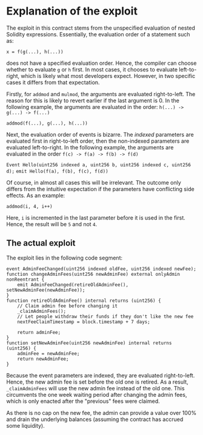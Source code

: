 # Explanation of the exploit

The exploit in this contract stems from the unspecified evaluation of nested Solidity expressions. Essentially, the evaluation order of a statement such as:

`x = f(g(...), h(...))`

does not have a specified evaluation order. Hence, the compiler can choose whether to evaluate `g` or `h` first. In most cases, it chooses to evaluate left-to-right, which is likely what most developers expect. However, in two specific cases it differs from that expectation.

Firstly, for `addmod` and `mulmod`, the arguments are evaluated right-to-left. The reason for this is likely to revert earlier if the last argument is 0. In the following example, the arguments are evaluated in the order: `h(...) -> g(...) -> f(...)`

`addmod(f(...), g(...), h(...))`

Next, the evaluation order of events is bizarre. The *indexed* parameters are evaluated first in right-to-left order, then the non-indexed parameters are evaluated left-to-right. In the following example, the arguments are evaluated in the order `f(c) -> f(a) -> f(b) -> f(d)`

`Event Hello(uint256 indexed a, uint256 b, uint256 indexed c, uint256 d);`
`emit Hello(f(a), f(b), f(c), f(d))`

Of course, in almost all cases this will be irrelevant. The outcome only differs from the intuitive expectation if the parameters have conflicting side effects. As an example:

`addmod(i, 4, i++)`

Here, `i` is incremented in the last parameter before it is used in the first. Hence, the result will be `5` and not `4`.

## The actual exploit

The exploit lies in the following code segment:

```solidity
event AdminFeeChanged(uint256 indexed oldFee, uint256 indexed newFee);
function changeAdminFees(uint256 newAdminFee) external onlyAdmin nonReentrant {
    emit AdminFeeChanged(retireOldAdminFee(), setNewAdminFee(newAdminFee));
}
function retireOldAdminFee() internal returns (uint256) {
    // Claim admin fee before changing it
    _claimAdminFees();
    // Let people withdraw their funds if they don't like the new fee
    nextFeeClaimTimestamp = block.timestamp + 7 days;

    return adminFee;
}
function setNewAdminFee(uint256 newAdminFee) internal returns (uint256) {
    adminFee = newAdminFee;
    return newAdminFee;
}
```

Because the event parameters are indexed, they are evaluated right-to-left. Hence, the new admin fee is set before the old one is retired. As a result, `_claimAdminFees` will use the new admin fee instead of the old one. This circumvents the one week waiting period after changing the admin fees, which is only enacted after the "previous" fees were claimed.

As there is no cap on the new fee, the admin can provide a value over 100% and drain the underlying balances (assuming the contract has accrued some liquidity).